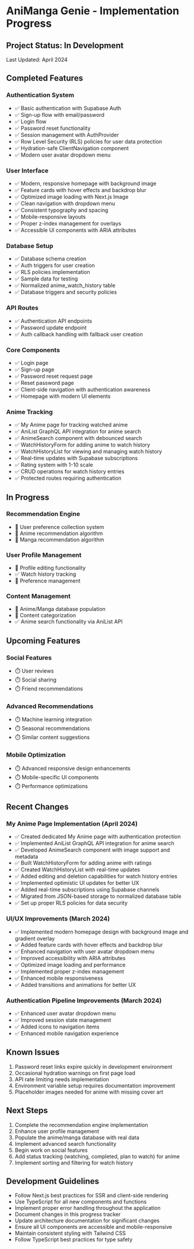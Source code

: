 # AniManga Genie - Implementation Progress

## Project Status: In Development

Last Updated: April 2024

## Completed Features

### Authentication System
- ✅ Basic authentication with Supabase Auth
- ✅ Sign-up flow with email/password
- ✅ Login flow
- ✅ Password reset functionality
- ✅ Session management with AuthProvider
- ✅ Row Level Security (RLS) policies for user data protection
- ✅ Hydration-safe ClientNavigation component
- ✅ Modern user avatar dropdown menu

### User Interface
- ✅ Modern, responsive homepage with background image
- ✅ Feature cards with hover effects and backdrop blur
- ✅ Optimized image loading with Next.js Image
- ✅ Clean navigation with dropdown menu
- ✅ Consistent typography and spacing
- ✅ Mobile-responsive layouts
- ✅ Proper z-index management for overlays
- ✅ Accessible UI components with ARIA attributes

### Database Setup
- ✅ Database schema creation
- ✅ Auth triggers for user creation
- ✅ RLS policies implementation
- ✅ Sample data for testing
- ✅ Normalized anime_watch_history table
- ✅ Database triggers and security policies

### API Routes
- ✅ Authentication API endpoints
- ✅ Password update endpoint
- ✅ Auth callback handling with fallback user creation

### Core Components
- ✅ Login page
- ✅ Sign-up page
- ✅ Password reset request page
- ✅ Reset password page
- ✅ Client-side navigation with authentication awareness
- ✅ Homepage with modern UI elements

### Anime Tracking
- ✅ My Anime page for tracking watched anime
- ✅ AniList GraphQL API integration for anime search
- ✅ AnimeSearch component with debounced search
- ✅ WatchHistoryForm for adding anime to watch history
- ✅ WatchHistoryList for viewing and managing watch history
- ✅ Real-time updates with Supabase subscriptions
- ✅ Rating system with 1-10 scale
- ✅ CRUD operations for watch history entries
- ✅ Protected routes requiring authentication

## In Progress

### Recommendation Engine
- 🔄 User preference collection system
- 🔄 Anime recommendation algorithm
- 🔄 Manga recommendation algorithm

### User Profile Management
- 🔄 Profile editing functionality
- ✅ Watch history tracking
- 🔄 Preference management

### Content Management
- 🔄 Anime/Manga database population
- 🔄 Content categorization
- ✅ Anime search functionality via AniList API

## Upcoming Features

### Social Features
- ⏱️ User reviews
- ⏱️ Social sharing
- ⏱️ Friend recommendations

### Advanced Recommendations
- ⏱️ Machine learning integration
- ⏱️ Seasonal recommendations
- ⏱️ Similar content suggestions

### Mobile Optimization
- ⏱️ Advanced responsive design enhancements
- ⏱️ Mobile-specific UI components
- ⏱️ Performance optimizations

## Recent Changes

### My Anime Page Implementation (April 2024)
- ✅ Created dedicated My Anime page with authentication protection
- ✅ Implemented AniList GraphQL API integration for anime search
- ✅ Developed AnimeSearch component with image support and metadata
- ✅ Built WatchHistoryForm for adding anime with ratings
- ✅ Created WatchHistoryList with real-time updates
- ✅ Added editing and deletion capabilities for watch history entries
- ✅ Implemented optimistic UI updates for better UX
- ✅ Added real-time subscriptions using Supabase channels
- ✅ Migrated from JSON-based storage to normalized database table
- ✅ Set up proper RLS policies for data security

### UI/UX Improvements (March 2024)
- ✅ Implemented modern homepage design with background image and gradient overlay
- ✅ Added feature cards with hover effects and backdrop blur
- ✅ Enhanced navigation with user avatar dropdown menu
- ✅ Improved accessibility with ARIA attributes
- ✅ Optimized image loading and performance
- ✅ Implemented proper z-index management
- ✅ Enhanced mobile responsiveness
- ✅ Added transitions and animations for better UX

### Authentication Pipeline Improvements (March 2024)
- ✅ Enhanced user avatar dropdown menu
- ✅ Improved session state management
- ✅ Added icons to navigation items
- ✅ Enhanced mobile navigation experience

## Known Issues

1. Password reset links expire quickly in development environment
2. Occasional hydration warnings on first page load
3. API rate limiting needs implementation
4. Environment variable setup requires documentation improvement
5. Placeholder images needed for anime with missing cover art

## Next Steps

1. Complete the recommendation engine implementation
2. Enhance user profile management
3. Populate the anime/manga database with real data
4. Implement advanced search functionality
5. Begin work on social features
6. Add status tracking (watching, completed, plan to watch) for anime
7. Implement sorting and filtering for watch history

## Development Guidelines

- Follow Next.js best practices for SSR and client-side rendering
- Use TypeScript for all new components and functions
- Implement proper error handling throughout the application
- Document changes in this progress tracker
- Update architecture documentation for significant changes
- Ensure all UI components are accessible and mobile-responsive
- Maintain consistent styling with Tailwind CSS
- Follow TypeScript best practices for type safety 